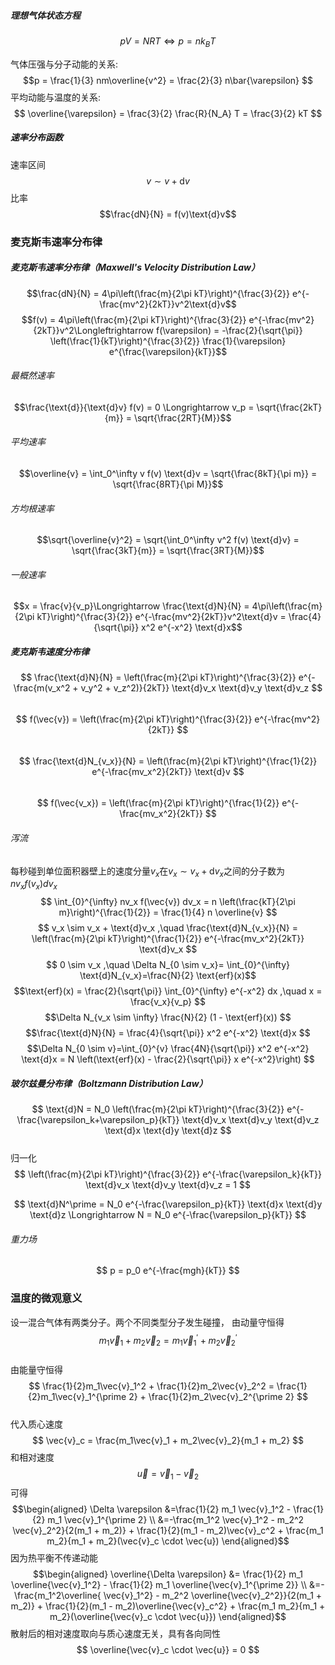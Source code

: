 ##### 理想气体状态方程
$$pV=NRT\Longleftrightarrow p=nk_BT$$

 气体压强与分子动能的关系:
   $$p = \frac{1}{3} nm\overline{v^2} = \frac{2}{3} n\bar{\varepsilon} $$
平均动能与温度的关系:
   $$ \overline{\varepsilon} = \frac{3}{2} \frac{R}{N_A} T = \frac{3}{2} kT $$
##### 速率分布函数  
速率区间
$$v \sim v+\text{d}v$$
比率
$$\frac{dN}{N} = f(v)\text{d}v$$ 

### 麦克斯韦速率分布律    
##### 麦克斯韦速率分布律（Maxwell's Velocity Distribution Law）
$$\frac{dN}{N} = 4\pi\left(\frac{m}{2\pi kT}\right)^{\frac{3}{2}} e^{-\frac{mv^2}{2kT}}v^2\text{d}v$$
$$f(v) = 4\pi\left(\frac{m}{2\pi kT}\right)^{\frac{3}{2}} e^{-\frac{mv^2}{2kT}}v^2\Longleftrightarrow f(\varepsilon) = -\frac{2}{\sqrt{\pi}} \left(\frac{1}{kT}\right)^{\frac{3}{2}} \frac{1}{\varepsilon} e^{\frac{\varepsilon}{kT}}$$  

###### 最概然速率  
$$\frac{\text{d}}{\text{d}v} f(v) = 0 \Longrightarrow  v_p = \sqrt{\frac{2kT}{m}} = \sqrt{\frac{2RT}{M}}$$  

###### 平均速率  
$$\overline{v} = \int_0^\infty v f(v) \text{d}v = \sqrt{\frac{8kT}{\pi m}} = \sqrt{\frac{8RT}{\pi M}}$$  

###### 方均根速率  
$$\sqrt{\overline{v}^2} = \sqrt{\int_0^\infty v^2 f(v) \text{d}v} = \sqrt{\frac{3kT}{m}} = \sqrt{\frac{3RT}{M}}$$  
###### 一般速率
$$x = \frac{v}{v_p}\Longrightarrow \frac{\text{d}N}{N} = 4\pi\left(\frac{m}{2\pi kT}\right)^{\frac{3}{2}} e^{-\frac{mv^2}{2kT}}v^2\text{d}v = \frac{4}{\sqrt{\pi}} x^2 e^{-x^2} \text{d}x$$
##### 麦克斯韦速度分布律  
$$ \frac{\text{d}N}{N} = \left(\frac{m}{2\pi kT}\right)^{\frac{3}{2}} e^{-\frac{m(v_x^2 + v_y^2 + v_z^2)}{2kT}} \text{d}v_x \text{d}v_y \text{d}v_z $$  
$$ f(\vec{v}) = \left(\frac{m}{2\pi kT}\right)^{\frac{3}{2}} e^{-\frac{mv^2}{2kT}} $$  
$$ \frac{\text{d}N_{v_x}}{N} = \left(\frac{m}{2\pi kT}\right)^{\frac{1}{2}} e^{-\frac{mv_x^2}{2kT}} \text{d}v $$  
 $$ f(\vec{v_x}) = \left(\frac{m}{2\pi kT}\right)^{\frac{1}{2}} e^{-\frac{mv_x^2}{2kT}} $$
###### 泻流
每秒碰到单位面积器壁上的速度分量$v_x$在$v_x \sim v_x + \text{d}v_x$之间的分子数为$nv_x f(v_x) dv_x$
$$ \int_{0}^{\infty} nv_x f(\vec{v}) dv_x = n \left(\frac{kT}{2\pi m}\right)^{\frac{1}{2}} = \frac{1}{4} n \overline{v} $$ 
$$ v_x \sim v_x + \text{d}v_x ,\quad \frac{\text{d}N_{v_x}}{N} = \left(\frac{m}{2\pi kT}\right)^{\frac{1}{2}} e^{-\frac{mv_x^2}{2kT}} \text{d}v_x $$
$$ 0 \sim v_x ,\quad \Delta N_{0 \sim v_x}= \int_{0}^{\infty} \text{d}N_{v_x}=\frac{N}{2} \text{erf}(x)$$$$\text{erf}(x) = \frac{2}{\sqrt{\pi}} \int_{0}^{\infty} e^{-x^2} dx ,\quad x = \frac{v_x}{v_p} $$
$$\Delta N_{v_x \sim \infty} \frac{N}{2} (1 - \text{erf}(x)) $$  $$\frac{\text{d}N}{N} = \frac{4}{\sqrt{\pi}} x^2 e^{-x^2} \text{d}x $$$$\Delta N_{0 \sim v}=\int_{0}^{v} \frac{4N}{\sqrt{\pi}} x^2 e^{-x^2} \text{d}x = N \left(\text{erf}(x) - \frac{2}{\sqrt{\pi}} x e^{-x^2}\right) $$

##### 玻尔兹曼分布律（Boltzmann Distribution Law）

$$ \text{d}N = N_0 \left(\frac{m}{2\pi kT}\right)^{\frac{3}{2}} e^{-\frac{\varepsilon_k+\varepsilon_p}{kT}} \text{d}v_x \text{d}v_y \text{d}v_z \text{d}x \text{d}y  \text{d}z $$  
归一化
$$ \left(\frac{m}{2\pi kT}\right)^{\frac{3}{2}} e^{-\frac{\varepsilon_k}{kT}} \text{d}v_x \text{d}v_y \text{d}v_z = 1 $$  

$$  \text{d}N^\prime = N_0 e^{-\frac{\varepsilon_p}{kT}} \text{d}x  \text{d}y  \text{d}z \Longrightarrow N = N_0 e^{-\frac{\varepsilon_p}{kT}} $$  

###### 重力场 
$$ p = p_0 e^{-\frac{mgh}{kT}} $$ 
### 温度的微观意义
设一混合气体有两类分子。两个不同类型分子发生碰撞，
由动量守恒得
$$ m_1\vec{v}_1 + m_2\vec{v}_2 = m_1\vec{v}_1^\prime + m_2\vec{v}_2^\prime $$  
由能量守恒得
$$ \frac{1}{2}m_1\vec{v}_1^2 + \frac{1}{2}m_2\vec{v}_2^2 = \frac{1}{2}m_1\vec{v}_1^{\prime 2} + \frac{1}{2}m_2\vec{v}_2^{\prime 2} $$  
代入质心速度
$$ \vec{v}_c = \frac{m_1\vec{v}_1 + m_2\vec{v}_2}{m_1 + m_2} $$
和相对速度
$$ \vec{u} = \vec{v}_1 - \vec{v}_2 $$
可得
$$\begin{aligned}
\Delta \varepsilon &=\frac{1}{2} m_1 \vec{v}_1^2 - \frac{1}{2} m_1 \vec{v}_1^{\prime 2}
\\
&=-\frac{m_1^2 \vec{v}_1^2 - m_2^2 \vec{v}_2^2}{2(m_1 + m_2)} + \frac{1}{2}(m_1 - m_2)\vec{v}_c^2 + \frac{m_1 m_2}{m_1 + m_2}(\vec{v}_c \cdot \vec{u})  
\end{aligned}$$ 
因为热平衡不传递动能
$$\begin{aligned}
\overline{\Delta \varepsilon} &= \frac{1}{2} m_1 \overline{\vec{v}_1^2} - \frac{1}{2} m_1 \overline{\vec{v}_1^{\prime 2}}
\\
&=-\frac{m_1^2\overline{ \vec{v}_1^2} - m_2^2 \overline{\vec{v}_2^2}}{2(m_1 + m_2)} + \frac{1}{2}(m_1 - m_2)\overline{\vec{v}_c^2} + \frac{m_1 m_2}{m_1 + m_2}(\overline{\vec{v}_c \cdot \vec{u}})  
\end{aligned}$$
散射后的相对速度取向与质心速度无关，具有各向同性
$$ \overline{\vec{v}_c \cdot \vec{u}} = 0 $$